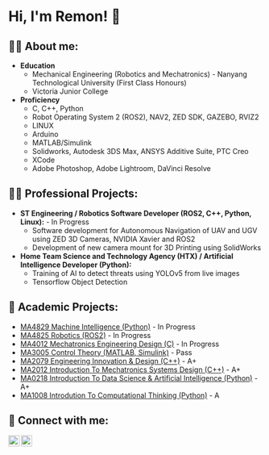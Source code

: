 <h1>Hi, I'm Remon! 👋

<h2> 🧔‍♂️ About me:</h2>

- **Education**
    - Mechanical Engineering (Robotics and Mechatronics) - Nanyang Technological University (First Class Honours)
    - Victoria Junior College
- **Proficiency**
    - C, C++, Python
    - Robot Operating System 2 (ROS2), NAV2, ZED SDK, GAZEBO, RVIZ2
    - LINUX
    - Arduino
    - MATLAB/Simulink
    - Solidworks, Autodesk 3DS Max, ANSYS Additive Suite, PTC Creo
    - XCode
    - Adobe Photoshop, Adobe Lightroom, DaVinci Resolve

<h2>👨‍💻 Professional Projects:</h2>

- **ST Engineering / Robotics Software Developer (ROS2, C++, Python, Linux):**  - In Progress
    - Software development for Autonomous Navigation of UAV and UGV using ZED 3D Cameras, NVIDIA Xavier and ROS2
    - Development of new camera mount for 3D Printing using SolidWorks
- **Home Team Science and Technology Agency (HTX) / Artificial Intelligence Developer (Python):**
    - Training of AI to detect threats using YOLOv5 from live images
    - Tensorflow Object Detection


<h2>📖 Academic Projects:</h2>

- [MA4829 Machine Intelligence (Python)](https://github.com/Remon-99/MA4829-Machine-Intelligence) - In Progress
- [MA4825 Robotics (ROS2)]() - In Progress
- [MA4012 Mechatronics Engineering Design (C)]() - In Progress
- [MA3005 Control Theory (MATLAB, Simulink)](https://github.com/Remon-99/MA3005-Control-Theory) - Pass
- [MA2079 Engineering Innovation & Design (C++)](https://github.com/Remon-99/MA2079-Engineering-Innovation-Design) - A+
- [MA2012 Introduction To Mechatronics Systems Design (C++)](https://github.com/Remon-99/MA2012-Introduction-to-Mechatronics-Systems-Design) - A+
- [MA0218 Introduction To Data Science & Artificial Intelligence (Python)](https://github.com/Remon-99/MA0218-Data-Science-Artificial-Intelligence) - A+
- [MA1008 Introdution To Computational Thinking (Python)](https://github.com/Remon-99/MA1008-Intro-to-Computational-Thinking) - A

<h2> 🤳 Connect with me:</h2>

[<img align="left" alt="JoshMadakor | LinkedIn" width="22px" src="https://cdn.jsdelivr.net/npm/simple-icons@v3/icons/linkedin.svg" />][linkedin]
[<img align="left" alt="JoshMadakor | Instagram" width="22px" src="https://cdn.jsdelivr.net/npm/simple-icons@v3/icons/instagram.svg" />][instagram]

[instagram]: https://www.instagram.com/remon_n/
[linkedin]: https://www.linkedin.com/in/georemon-russelraj/

<!--
**joshmadakor1/joshmadakor1** is a ✨ _special_ ✨ repository because its `README.md` (this file) appears on your GitHub profile.

Here are some ideas to get you started:

- 🔭 I’m currently working on ...
- 🌱 I’m currently learning ...
- 👯 I’m looking to collaborate on ...
- 🤔 I’m looking for help with ...
- 💬 Ask me about ...
- 📫 How to reach me: ...
- 😄 Pronouns: ...
- ⚡ Fun fact: ...
-->
